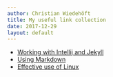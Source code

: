 ```yaml
---
author: Christian Wiedehöft
title: My useful link collection
date: 2017-12-29
layout: default
---
```


+ [Working with Intellij and Jekyll](https://aevyz.github.io/adv-jekyll/Maintaining-A-Jekyll-Site-Using-Webstorm.html)
+ [Using Markdown](https://daringfireball.net/projects/markdown/basics)
+ [Effective use of Linux](https://www.javacodegeeks.com/2014/10/linux-productivity-tools-for-me.html?utm_content=buffer43d0d&utm_medium=social&utm_source=twitter.com&utm_campaign=buffer)